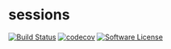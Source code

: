 # sessions

[![Build Status](https://travis-ci.org/ronanchilvers/sessions.svg?branch=master)](https://travis-ci.org/ronanchilvers/sessions)
[![codecov](https://codecov.io/gh/ronanchilvers/sessions/branch/master/graph/badge.svg)](https://codecov.io/gh/ronanchilvers/sessions)
[![Software License](https://img.shields.io/badge/license-MIT-brightgreen.svg?style=flat-square)](LICENSE.md)
